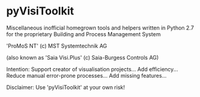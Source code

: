 # pyVisiToolkit
Miscellaneous inofficial homegrown tools and helpers written in Python 2.7
for the proprietary Building and Process Management System

'ProMoS NT' (c) MST Systemtechnik AG

(also known as 'Saia Visi.Plus' (c) Saia-Burgess Controls AG) 


Intention: Support creator of visualisation projects... Add efficiency... Reduce manual error-prone processes... Add missing features...


Disclaimer: Use 'pyVisiToolkit' at your own risk!
